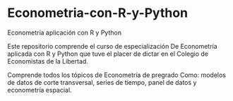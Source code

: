 # Econometria-con-R-y-Python
Econometría aplicación con R y Python

Este repositorio comprende el curso de especialización
De Econometría aplicada con R y Python que tuve el placer de dictar en el Colegio de Economistas de la Libertad.

Comprende todos los tópicos de Econometría de pregrado
Como: modelos de datos de corte transversal, series de tiempo, panel de datos y econometría espacial.
